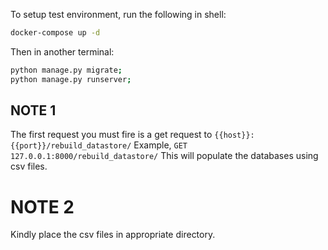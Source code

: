 To setup test environment, run the following in shell:

```sh
docker-compose up -d
```
Then in another terminal:
```sh
python manage.py migrate;
python manage.py runserver;
```
## NOTE 1
The first request you must fire is a get request to `{{host}}:{{port}}/rebuild_datastore/`
Example, `GET 127.0.0.1:8000/rebuild_datastore/`
This will populate the databases using csv files.

# NOTE 2
Kindly place the csv files in appropriate directory.
